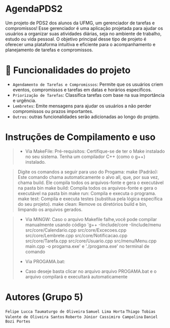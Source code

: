 # AgendaPDS2
Um projeto de PDS2 dos alunos da UFMG, um gerenciador de tarefas e compromissos!
Esse gerenciador é uma aplicação projetada para ajudar os usuários a organizar suas atividades diárias, seja no ambiente de trabalho, estudo ou vida pessoal.
O objetivo principal desse tipo de projeto é oferecer uma plataforma intuitiva e eficiente para o acompanhamento e planejamento de tarefas e compromissos.

# :hammer: Funcionalidades do projeto
- `Agendamento de Tarefas e Compromissos`: Permite que os usuários criem eventos, compromissos e tarefas em datas e horários específicos.
- `Priorização de Tarefas`: Classifica tarefas com base na sua importância e urgência. 
- `Lembretes`: Emite mensagens para ajudar os usuários a não perder compromissos ou prazos importantes.
- `Outros`: outras funcionalidades serão adicionadas ao longo do projeto.

# Instruções de Compilamento e uso 
>  - Via MakeFile:
> Pré-requisitos:
Certifique-se de ter o Make instalado no seu sistema.
Tenha um compilador C++ (como o g++) instalado.

> Digite os comandos a seguir para uso do Progama:
make (Padrão): Este comando chama automaticamente o alvo all, que, por sua vez, chama build. Ele compila todos os arquivos-fonte e gera o executável na pasta bin
make build: Compila todos os arquivos-fonte e gera o executável na pasta bin
make run: Compila e executa o programa.
make test: Compila e executa testes (substitua pela lógica específica do seu projeto).
make clean: Remove os diretórios build e bin, limpando os arquivos gerados.

> - Via MINGW:
>   Caso o arquivo Makefile falhe,você pode compilar manualmente usando código 'g++ -Iinclude/core -Iinclude/menu src/core/Calendario.cpp src/core/Excecoes.cpp src/core/Lembrete.cpp src/core/Notificacao.cpp src/core/Tarefa.cpp src/core/Usuario.cpp src/menu/Menu.cpp main.cpp -o progama.exe' e './progama.exe' no terminal de comando
>
> - Via PROGAMA.bat:
> - Caso deseje basta clicar no arquivo arquivo PROGAMA.bat e o arquivo compilará e execultará automaticamente


# Autores (Grupo 5)
`Felipe Lucca Taumaturgo de Oliveira`
`Samuel Lima Horta`
`Thiago Tobias Valente de Oliveira Santos`
`Roberto Júnior Cassimiro Campolina`
`Daniel Bozi Portes`
